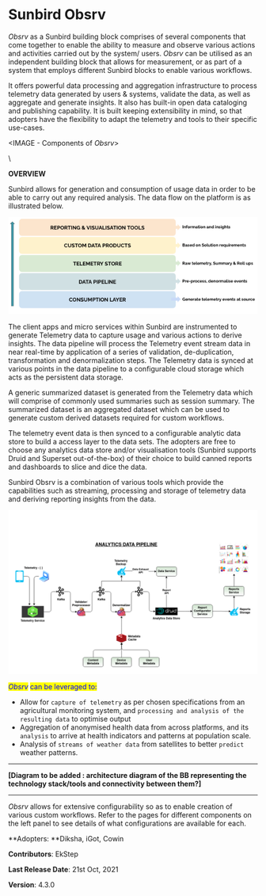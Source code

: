 # Sunbird Obsrv

_Obsrv_ as a Sunbird building block comprises of several components that come together to enable the ability to measure and observe various actions and activities carried out by the system/ users. _Obsrv_ can be utilised as an independent building block that allows for measurement, or as part of a system that employs different Sunbird blocks to enable  various workflows.&#x20;

It offers powerful data processing and aggregation infrastructure to process telemetry data generated by users & systems, validate the data, as well as aggregate and generate insights. It also has built-in open data cataloging and publishing capability. It is built keeping extensibility in mind, so that adopters have the flexibility to adapt the telemetry and tools to their specific use-cases.



\<IMAGE - Components of _Obsrv_>

\


**OVERVIEW**

Sunbird allows for generation and consumption of usage data in order to be able to carry out any required analysis. The data flow on the platform is as illustrated below.



![Sunbird data flow](<.gitbook/assets/data flow (1).png>)

The client apps and micro services within Sunbird are instrumented to generate Telemetry data to capture usage and various actions to derive insights. The data pipeline will process the Telemetry event stream data in near real-time by application of a series of validation, de-duplication, transformation and denormalization steps. The Telemetry data is synced at various points in the data pipeline to a configurable cloud storage which acts as the persistent data storage.

A generic summarized dataset is generated from the Telemetry data which will comprise of commonly used summaries such as session summary. The summarized dataset is an aggregated dataset which can be used to generate custom derived datasets required for custom workflows.

The telemetry event data is then synced to a configurable analytic data store to build a access layer to the data sets. The adopters are free to choose any analytics data store and/or visualisation tools (Sunbird supports Druid and Superset out-of-the-box) of their choice to build canned reports and dashboards to slice and dice the data.

Sunbird Obsrv is a combination of various tools which provide the capabilities such as streaming, processing and storage of telemetry data and deriving reporting insights from the data.

![Data analytics architecture](<.gitbook/assets/DataPipeline BB HighLevel Diagram.png>)

&#x20;

_<mark style="color:blue;">Obsrv</mark>_ <mark style="color:blue;">can be leveraged to:</mark>

* Allow for `capture of telemetry` as per chosen specifications from an agricultural monitoring system, and `processing and analysis of the resulting data` to optimise output
* Aggregation of anonymised health data from across platforms, and its `analysis` to arrive at health indicators and patterns at population scale.&#x20;
* Analysis of `streams of weather data` from satellites to better `predict` weather patterns.

****

**\[Diagram to be added : architecture diagram of the BB representing the technology stack/tools and connectivity between them?]**

****

_Obsrv_ allows for extensive configurability so as to enable creation of various custom workflows. Refer to the pages for different components on the left panel to see details of what configurations are available for each.



**Adopters: **Diksha, iGot, Cowin

**Contributors**: EkStep

**Last Release Date**: 21st Oct, 2021

**Version**: 4.3.0

